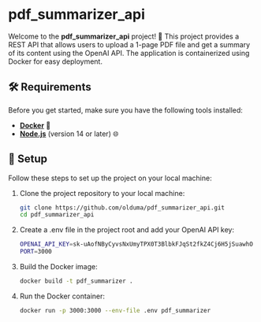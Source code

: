# pdf_summarizer_api

Welcome to the **pdf_summarizer_api** project! 🎉 This project provides a REST API that allows users to upload a 1-page PDF file and get a summary of its content using the OpenAI API. The application is containerized using Docker for easy deployment.

## 🛠️ Requirements

Before you get started, make sure you have the following tools installed:

- [**Docker**](https://www.docker.com/products/docker-desktop) 🐳
- [**Node.js**](https://nodejs.org/) (version 14 or later) 🌐

## 🚀 Setup

Follow these steps to set up the project on your local machine:

1. Clone the project repository to your local machine:
   ```bash
   git clone https://github.com/olduma/pdf_summarizer_api.git
   cd pdf_summarizer_api

2. Create a .env file in the project root and add your OpenAI API key:
   ```bash
   OPENAI_API_KEY=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
   PORT=3000

3. Build the Docker image:
   ```bash
   docker build -t pdf_summarizer .

4. Run the Docker container:
   ```bash
   docker run -p 3000:3000 --env-file .env pdf_summarizer
